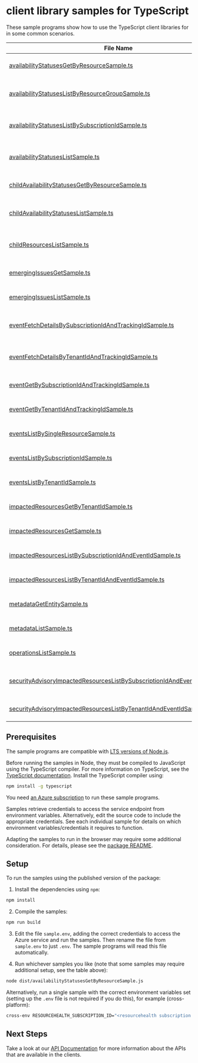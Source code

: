 # client library samples for TypeScript

These sample programs show how to use the TypeScript client libraries for in some common scenarios.

| **File Name**                                                                                                                                     | **Description**                                                                                                                                                                                                                                                                                                               |
| ------------------------------------------------------------------------------------------------------------------------------------------------- | ----------------------------------------------------------------------------------------------------------------------------------------------------------------------------------------------------------------------------------------------------------------------------------------------------------------------------- |
| [availabilityStatusesGetByResourceSample.ts][availabilitystatusesgetbyresourcesample]                                                             | Gets current availability status for a single resource x-ms-original-file: specification/resourcehealth/resource-manager/Microsoft.ResourceHealth/stable/2022-10-01/examples/AvailabilityStatus_GetByResource.json                                                                                                            |
| [availabilityStatusesListByResourceGroupSample.ts][availabilitystatuseslistbyresourcegroupsample]                                                 | Lists the current availability status for all the resources in the resource group. x-ms-original-file: specification/resourcehealth/resource-manager/Microsoft.ResourceHealth/stable/2022-10-01/examples/AvailabilityStatuses_ListByResourceGroup.json                                                                        |
| [availabilityStatusesListBySubscriptionIdSample.ts][availabilitystatuseslistbysubscriptionidsample]                                               | Lists the current availability status for all the resources in the subscription. x-ms-original-file: specification/resourcehealth/resource-manager/Microsoft.ResourceHealth/stable/2022-10-01/examples/AvailabilityStatuses_ListBySubscriptionId.json                                                                         |
| [availabilityStatusesListSample.ts][availabilitystatuseslistsample]                                                                               | Lists all historical availability transitions and impacting events for a single resource. x-ms-original-file: specification/resourcehealth/resource-manager/Microsoft.ResourceHealth/stable/2022-10-01/examples/AvailabilityStatuses_List.json                                                                                |
| [childAvailabilityStatusesGetByResourceSample.ts][childavailabilitystatusesgetbyresourcesample]                                                   | Gets current availability status for a single resource x-ms-original-file: specification/resourcehealth/resource-manager/Microsoft.ResourceHealth/stable/2022-10-01/examples/ChildAvailabilityStatus_GetByResource.json                                                                                                       |
| [childAvailabilityStatusesListSample.ts][childavailabilitystatuseslistsample]                                                                     | Lists the historical availability statuses for a single child resource. Use the nextLink property in the response to get the next page of availability status x-ms-original-file: specification/resourcehealth/resource-manager/Microsoft.ResourceHealth/stable/2022-10-01/examples/ChildAvailabilityStatuses_List.json       |
| [childResourcesListSample.ts][childresourceslistsample]                                                                                           | Lists the all the children and its current health status for a parent resource. Use the nextLink property in the response to get the next page of children current health x-ms-original-file: specification/resourcehealth/resource-manager/Microsoft.ResourceHealth/stable/2022-10-01/examples/ChildResources_List.json      |
| [emergingIssuesGetSample.ts][emergingissuesgetsample]                                                                                             | Gets Azure services' emerging issues. x-ms-original-file: specification/resourcehealth/resource-manager/Microsoft.ResourceHealth/stable/2022-10-01/examples/EmergingIssues_Get.json                                                                                                                                           |
| [emergingIssuesListSample.ts][emergingissueslistsample]                                                                                           | Lists Azure services' emerging issues. x-ms-original-file: specification/resourcehealth/resource-manager/Microsoft.ResourceHealth/stable/2022-10-01/examples/EmergingIssues_List.json                                                                                                                                         |
| [eventFetchDetailsBySubscriptionIdAndTrackingIdSample.ts][eventfetchdetailsbysubscriptionidandtrackingidsample]                                   | Service health event details in the subscription by event tracking id. This can be used to fetch sensitive properties for Security Advisory events x-ms-original-file: specification/resourcehealth/resource-manager/Microsoft.ResourceHealth/stable/2022-10-01/examples/Event_fetchDetailsBySubscriptionIdAndTrackingId.json |
| [eventFetchDetailsByTenantIdAndTrackingIdSample.ts][eventfetchdetailsbytenantidandtrackingidsample]                                               | Service health event details in the tenant by event tracking id. This can be used to fetch sensitive properties for Security Advisory events x-ms-original-file: specification/resourcehealth/resource-manager/Microsoft.ResourceHealth/stable/2022-10-01/examples/Event_fetchDetailsByTenantIdAndTrackingId.json             |
| [eventGetBySubscriptionIdAndTrackingIdSample.ts][eventgetbysubscriptionidandtrackingidsample]                                                     | Service health event in the subscription by event tracking id x-ms-original-file: specification/resourcehealth/resource-manager/Microsoft.ResourceHealth/stable/2022-10-01/examples/Event_GetBySubscriptionIdAndTrackingId.json                                                                                               |
| [eventGetByTenantIdAndTrackingIdSample.ts][eventgetbytenantidandtrackingidsample]                                                                 | Service health event in the tenant by event tracking id x-ms-original-file: specification/resourcehealth/resource-manager/Microsoft.ResourceHealth/stable/2022-10-01/examples/Event_GetByTenantIdAndTrackingId.json                                                                                                           |
| [eventsListBySingleResourceSample.ts][eventslistbysingleresourcesample]                                                                           | Lists current service health events for given resource. x-ms-original-file: specification/resourcehealth/resource-manager/Microsoft.ResourceHealth/stable/2022-10-01/examples/Events_ListBySingleResource.json                                                                                                                |
| [eventsListBySubscriptionIdSample.ts][eventslistbysubscriptionidsample]                                                                           | Lists service health events in the subscription. x-ms-original-file: specification/resourcehealth/resource-manager/Microsoft.ResourceHealth/stable/2022-10-01/examples/Events_ListBySubscriptionId.json                                                                                                                       |
| [eventsListByTenantIdSample.ts][eventslistbytenantidsample]                                                                                       | Lists current service health events in the tenant. x-ms-original-file: specification/resourcehealth/resource-manager/Microsoft.ResourceHealth/stable/2022-10-01/examples/Events_ListByTenantId.json                                                                                                                           |
| [impactedResourcesGetByTenantIdSample.ts][impactedresourcesgetbytenantidsample]                                                                   | Gets the specific impacted resource in the tenant by an event. x-ms-original-file: specification/resourcehealth/resource-manager/Microsoft.ResourceHealth/stable/2022-10-01/examples/ImpactedResources_GetByTenantId.json                                                                                                     |
| [impactedResourcesGetSample.ts][impactedresourcesgetsample]                                                                                       | Gets the specific impacted resource in the subscription by an event. x-ms-original-file: specification/resourcehealth/resource-manager/Microsoft.ResourceHealth/stable/2022-10-01/examples/ImpactedResources_Get.json                                                                                                         |
| [impactedResourcesListBySubscriptionIdAndEventIdSample.ts][impactedresourceslistbysubscriptionidandeventidsample]                                 | Lists impacted resources in the subscription by an event. x-ms-original-file: specification/resourcehealth/resource-manager/Microsoft.ResourceHealth/stable/2022-10-01/examples/ImpactedResources_ListBySubscriptionId_ListByEventId.json                                                                                     |
| [impactedResourcesListByTenantIdAndEventIdSample.ts][impactedresourceslistbytenantidandeventidsample]                                             | Lists impacted resources in the tenant by an event. x-ms-original-file: specification/resourcehealth/resource-manager/Microsoft.ResourceHealth/stable/2022-10-01/examples/ImpactedResources_ListByTenantId_ListByEventId.json                                                                                                 |
| [metadataGetEntitySample.ts][metadatagetentitysample]                                                                                             | Gets the list of metadata entities. x-ms-original-file: specification/resourcehealth/resource-manager/Microsoft.ResourceHealth/stable/2022-10-01/examples/Metadata_GetEntity.json                                                                                                                                             |
| [metadataListSample.ts][metadatalistsample]                                                                                                       | Gets the list of metadata entities. x-ms-original-file: specification/resourcehealth/resource-manager/Microsoft.ResourceHealth/stable/2022-10-01/examples/Metadata_List.json                                                                                                                                                  |
| [operationsListSample.ts][operationslistsample]                                                                                                   | Lists available operations for the resourcehealth resource provider x-ms-original-file: specification/resourcehealth/resource-manager/Microsoft.ResourceHealth/stable/2022-10-01/examples/Operations_List.json                                                                                                                |
| [securityAdvisoryImpactedResourcesListBySubscriptionIdAndEventIdSample.ts][securityadvisoryimpactedresourceslistbysubscriptionidandeventidsample] | Lists impacted resources in the subscription by an event (Security Advisory). x-ms-original-file: specification/resourcehealth/resource-manager/Microsoft.ResourceHealth/stable/2022-10-01/examples/SecurityAdvisoryImpactedResources_ListBySubscriptionId_ListByEventId.json                                                 |
| [securityAdvisoryImpactedResourcesListByTenantIdAndEventIdSample.ts][securityadvisoryimpactedresourceslistbytenantidandeventidsample]             | Lists impacted resources in the tenant by an event (Security Advisory). x-ms-original-file: specification/resourcehealth/resource-manager/Microsoft.ResourceHealth/stable/2022-10-01/examples/SecurityAdvisoryImpactedResources_ListByTenantId_ListByEventId.json                                                             |

## Prerequisites

The sample programs are compatible with [LTS versions of Node.js](https://github.com/nodejs/release#release-schedule).

Before running the samples in Node, they must be compiled to JavaScript using the TypeScript compiler. For more information on TypeScript, see the [TypeScript documentation][typescript]. Install the TypeScript compiler using:

```bash
npm install -g typescript
```

You need [an Azure subscription][freesub] to run these sample programs.

Samples retrieve credentials to access the service endpoint from environment variables. Alternatively, edit the source code to include the appropriate credentials. See each individual sample for details on which environment variables/credentials it requires to function.

Adapting the samples to run in the browser may require some additional consideration. For details, please see the [package README][package].

## Setup

To run the samples using the published version of the package:

1. Install the dependencies using `npm`:

```bash
npm install
```

2. Compile the samples:

```bash
npm run build
```

3. Edit the file `sample.env`, adding the correct credentials to access the Azure service and run the samples. Then rename the file from `sample.env` to just `.env`. The sample programs will read this file automatically.

4. Run whichever samples you like (note that some samples may require additional setup, see the table above):

```bash
node dist/availabilityStatusesGetByResourceSample.js
```

Alternatively, run a single sample with the correct environment variables set (setting up the `.env` file is not required if you do this), for example (cross-platform):

```bash
cross-env RESOURCEHEALTH_SUBSCRIPTION_ID="<resourcehealth subscription id>" node dist/availabilityStatusesGetByResourceSample.js
```

## Next Steps

Take a look at our [API Documentation][apiref] for more information about the APIs that are available in the clients.

[availabilitystatusesgetbyresourcesample]: https://github.com/Azure/azure-sdk-for-js/blob/main/sdk/resourcehealth/arm-resourcehealth/samples/v4/typescript/src/availabilityStatusesGetByResourceSample.ts
[availabilitystatuseslistbyresourcegroupsample]: https://github.com/Azure/azure-sdk-for-js/blob/main/sdk/resourcehealth/arm-resourcehealth/samples/v4/typescript/src/availabilityStatusesListByResourceGroupSample.ts
[availabilitystatuseslistbysubscriptionidsample]: https://github.com/Azure/azure-sdk-for-js/blob/main/sdk/resourcehealth/arm-resourcehealth/samples/v4/typescript/src/availabilityStatusesListBySubscriptionIdSample.ts
[availabilitystatuseslistsample]: https://github.com/Azure/azure-sdk-for-js/blob/main/sdk/resourcehealth/arm-resourcehealth/samples/v4/typescript/src/availabilityStatusesListSample.ts
[childavailabilitystatusesgetbyresourcesample]: https://github.com/Azure/azure-sdk-for-js/blob/main/sdk/resourcehealth/arm-resourcehealth/samples/v4/typescript/src/childAvailabilityStatusesGetByResourceSample.ts
[childavailabilitystatuseslistsample]: https://github.com/Azure/azure-sdk-for-js/blob/main/sdk/resourcehealth/arm-resourcehealth/samples/v4/typescript/src/childAvailabilityStatusesListSample.ts
[childresourceslistsample]: https://github.com/Azure/azure-sdk-for-js/blob/main/sdk/resourcehealth/arm-resourcehealth/samples/v4/typescript/src/childResourcesListSample.ts
[emergingissuesgetsample]: https://github.com/Azure/azure-sdk-for-js/blob/main/sdk/resourcehealth/arm-resourcehealth/samples/v4/typescript/src/emergingIssuesGetSample.ts
[emergingissueslistsample]: https://github.com/Azure/azure-sdk-for-js/blob/main/sdk/resourcehealth/arm-resourcehealth/samples/v4/typescript/src/emergingIssuesListSample.ts
[eventfetchdetailsbysubscriptionidandtrackingidsample]: https://github.com/Azure/azure-sdk-for-js/blob/main/sdk/resourcehealth/arm-resourcehealth/samples/v4/typescript/src/eventFetchDetailsBySubscriptionIdAndTrackingIdSample.ts
[eventfetchdetailsbytenantidandtrackingidsample]: https://github.com/Azure/azure-sdk-for-js/blob/main/sdk/resourcehealth/arm-resourcehealth/samples/v4/typescript/src/eventFetchDetailsByTenantIdAndTrackingIdSample.ts
[eventgetbysubscriptionidandtrackingidsample]: https://github.com/Azure/azure-sdk-for-js/blob/main/sdk/resourcehealth/arm-resourcehealth/samples/v4/typescript/src/eventGetBySubscriptionIdAndTrackingIdSample.ts
[eventgetbytenantidandtrackingidsample]: https://github.com/Azure/azure-sdk-for-js/blob/main/sdk/resourcehealth/arm-resourcehealth/samples/v4/typescript/src/eventGetByTenantIdAndTrackingIdSample.ts
[eventslistbysingleresourcesample]: https://github.com/Azure/azure-sdk-for-js/blob/main/sdk/resourcehealth/arm-resourcehealth/samples/v4/typescript/src/eventsListBySingleResourceSample.ts
[eventslistbysubscriptionidsample]: https://github.com/Azure/azure-sdk-for-js/blob/main/sdk/resourcehealth/arm-resourcehealth/samples/v4/typescript/src/eventsListBySubscriptionIdSample.ts
[eventslistbytenantidsample]: https://github.com/Azure/azure-sdk-for-js/blob/main/sdk/resourcehealth/arm-resourcehealth/samples/v4/typescript/src/eventsListByTenantIdSample.ts
[impactedresourcesgetbytenantidsample]: https://github.com/Azure/azure-sdk-for-js/blob/main/sdk/resourcehealth/arm-resourcehealth/samples/v4/typescript/src/impactedResourcesGetByTenantIdSample.ts
[impactedresourcesgetsample]: https://github.com/Azure/azure-sdk-for-js/blob/main/sdk/resourcehealth/arm-resourcehealth/samples/v4/typescript/src/impactedResourcesGetSample.ts
[impactedresourceslistbysubscriptionidandeventidsample]: https://github.com/Azure/azure-sdk-for-js/blob/main/sdk/resourcehealth/arm-resourcehealth/samples/v4/typescript/src/impactedResourcesListBySubscriptionIdAndEventIdSample.ts
[impactedresourceslistbytenantidandeventidsample]: https://github.com/Azure/azure-sdk-for-js/blob/main/sdk/resourcehealth/arm-resourcehealth/samples/v4/typescript/src/impactedResourcesListByTenantIdAndEventIdSample.ts
[metadatagetentitysample]: https://github.com/Azure/azure-sdk-for-js/blob/main/sdk/resourcehealth/arm-resourcehealth/samples/v4/typescript/src/metadataGetEntitySample.ts
[metadatalistsample]: https://github.com/Azure/azure-sdk-for-js/blob/main/sdk/resourcehealth/arm-resourcehealth/samples/v4/typescript/src/metadataListSample.ts
[operationslistsample]: https://github.com/Azure/azure-sdk-for-js/blob/main/sdk/resourcehealth/arm-resourcehealth/samples/v4/typescript/src/operationsListSample.ts
[securityadvisoryimpactedresourceslistbysubscriptionidandeventidsample]: https://github.com/Azure/azure-sdk-for-js/blob/main/sdk/resourcehealth/arm-resourcehealth/samples/v4/typescript/src/securityAdvisoryImpactedResourcesListBySubscriptionIdAndEventIdSample.ts
[securityadvisoryimpactedresourceslistbytenantidandeventidsample]: https://github.com/Azure/azure-sdk-for-js/blob/main/sdk/resourcehealth/arm-resourcehealth/samples/v4/typescript/src/securityAdvisoryImpactedResourcesListByTenantIdAndEventIdSample.ts
[apiref]: https://learn.microsoft.com/javascript/api/@azure/arm-resourcehealth?view=azure-node-preview
[freesub]: https://azure.microsoft.com/free/
[package]: https://github.com/Azure/azure-sdk-for-js/tree/main/sdk/resourcehealth/arm-resourcehealth/README.md
[typescript]: https://www.typescriptlang.org/docs/home.html
